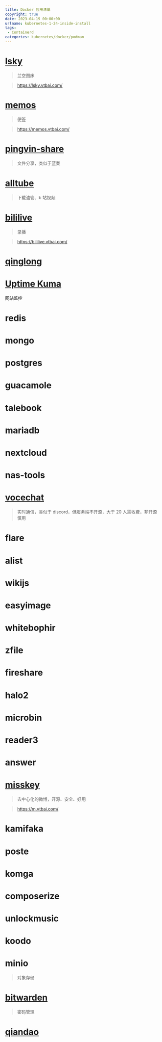 ```yaml
---
title: Docker 应用清单
copyright: true
date: 2023-04-19 00:00:00
urlname: kubernetes-1-24-inside-install
tags: 
 - Containerd
categories: kubernetes/docker/podman
---
```


# [lsky](https://github.com/lsky-org/lsky-pro)
> 兰空图床

> https://lsky.vtbai.com/

# [memos](https://github.com/usememos/memos)
> 便签

> https://memos.vtbai.com/

<!--more-->
# [pingvin-share](https://github.com/stonith404/pingvin-share)
> 文件分享，类似于蓝奏

# [alltube](https://github.com/Rudloff/alltube)
> 下载油管、b 站视频

# [bililive](https://github.com/hr3lxphr6j/bililive-go)
> 录播

> https://bililive.vtbai.com/

# [qinglong](https://github.com/whyour/qinglong)


# [Uptime Kuma](https://github.com/louislam/uptime-kuma)
网站监控

# redis


# mongo

# postgres	

# guacamole	

# talebook	

# mariadb		

# nextcloud	

# nas-tools	

# [vocechat](https://github.com/Privoce/vocechat-web)
> 实时通信，类似于 discord，但服务端不开源，大于 20 人需收费，非开源慎用

# flare		
# alist		
# wikijs		
# easyimage	
# whitebophir	
# zfile		
# fireshare	
# halo2		
# microbin	
# reader3		
# answer		
# [misskey](https://github.com/misskey-dev/misskey)
> 去中心化的微博，开源、安全、好用

> https://m.vtbai.com/

# kamifaka	
# poste		
# komga 		
# composerize	
# unlockmusic	
# koodo		
# minio
> 对象存储


# [bitwarden](https://github.com/dani-garcia/vaultwarden)
> 密码管理


# [qiandao](https://github.com/binux/qiandao)


